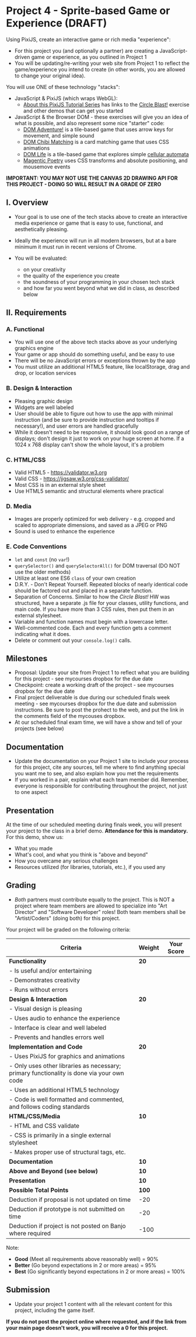 # Project 4 - Sprite-based Game or Experience (DRAFT)
Using PixiJS, create an interactive game or rich media "experience":

- For this project you (and optionally a partner) are creating a JavaScript-driven game or experience, as you outlined in Project 1
- You will be updating/re-writing your web site from Project 1 to reflect the game/experience you intend to create (in other words, you are allowed to change your original idea).

You will use ONE of these technology "stacks":
- JavaScript & PixiJS (which wraps WebGL): 
    -  [About this PixiJS Tutorial Series](https://github.com/tonethar/IGME-230-Master/blob/master/notes/pixi-js-0.md) has links to the [Circle Blast!](HW-circle-blast-1.md) exercise and other demos that can get you started
- JavaScript & the Browser DOM - these exercises will give you an idea of what is possible, and also represent some nice "starter" code:
    - [DOM Adventure!](https://github.com/tonethar/IGME-230-Master/blob/master/notes/HW-adventure.md) is a tile-based game that uses arrow keys for movement, and simple sound
    - [DOM Chibi Matching](https://github.com/tonethar/IGME-230-Master/blob/master/notes/HW-chibi-matching.md) is a card matching game that uses CSS animations
    - [DOM Life](https://github.com/tonethar/IGME-230-Master/blob/master/notes/HW-life.md) is a tile-based game that explores simple [cellular automata](https://en.wikipedia.org/wiki/Cellular_automaton)
    - [Magentic Poetry](https://github.com/tonethar/IGME-230-Master/blob/master/notes/HW-magnetic-poetry.md) uses CSS transforms and absolute positioning, and mousemove events

**IMPORTANT: YOU MAY NOT USE THE CANVAS 2D DRAWING API FOR THIS PROJECT - DOING SO WILL RESULT IN A GRADE OF ZERO**

## I. Overview
- Your goal is to use one of the tech stacks above to create an interactive media experience or game that is easy to use, functional, and aesthetically pleasing.

- Ideally the experience will run in all modern browsers, but at a bare minimum it must run in recent versions of Chrome.

- You will be evaluated:
    - on your creativity
    - the quality of the experience you create
    - the soundness of your programming in your chosen tech stack
    - and how far you went beyond what we did in class, as described below

## II. Requirements

### A. Functional
- You will use one of the above tech stacks above as your underlying graphics engine
- Your game or app should do something useful, and be easy to use
- There will be no JavaScript errors or exceptions thrown by the app
- You must utilize an additional HTML5 feature, like localStorage, drag and drop, or location services


### B. Design & Interaction
- Pleasing graphic design
- Widgets are well labeled
- User should be able to figure out how to use the app with minimal instruction (and be sure to provide instruction and tooltips if necessary!), and user errors are handled gracefully
- While it doesn't need to be responsive, it should look good on a range of displays; don't design it just to work on your huge screen at home. If a 1024 x 768 display can't show the whole layout, it's a problem

### C. HTML/CSS
- Valid HTML5 - https://validator.w3.org
- Valid CSS - https://jigsaw.w3.org/css-validator/
- Most CSS is in an external style sheet
- Use HTML5 semantic and structural elements where practical

### D. Media
- Images are properly optimized for web delivery - e.g. cropped and scaled to appropriate dimensions, and saved as a JPEG or PNG
- Sound is used to enhance the experience

### E. Code Conventions
- `let` and `const` (no `var`!)
- `querySelector()` and `querySelectorAll()` for DOM traversal (DO NOT use the older methods)
- Utilize at least one ES6 `class` of your own creation
- D.R.Y. - Don't Repeat Yourself. Repeated blocks of nearly identical code should be factored out and placed in a separate function.
- Separation of Concerns. Similar to how the *Circle Blast!* HW was structured, have a separate .js file for your classes, utility functions, and main code. If you have more than 3 CSS rules, then put them in an external stylesheet.
- Variable and function names must begin with a lowercase letter.
- Well-commented code. Each and every function gets a comment indicating what it does.
- Delete or comment out your `console.log()` calls.

## Milestones
- Proposal: Update your site from Project 1 to reflect what you are building for this project - see mycourses dropbox for the due date
- Checkpoint: create a working draft of the project - see mycourses dropbox for the due date
- Final project deliverable is due during our scheduled finals week meeting - see mycourses dropbox for the due date and submission instructions. Be sure to post the prohect to the web, and put the link in the comments field of the mycouses dropbox.
- At our scheduled final exam time, we will have a show and tell of your projects (see below)

## Documentation
- Update the documentation on your Project 1 site to include your process for this project, cite any sources, tell me where to find anything special you want me to see, and also explain how you met the requirements
- If you worked in a pair, explain what each team member did. Remember, everyone is responsible for contributing throughout the project, not just to one aspect

## Presentation
At the time of our scheduled meeting during finals week, you will present your project to the class in a brief demo. **Attendance for this is mandatory.** For this demo, show us:
- What you made
- What's cool, and what you think is "above and beyond"
- How you overcame any serious challenges
- Resources utilized (for libraries, tutorials, etc.), if you used any

## Grading
- *Both* partners must contribute equally to the project. This is NOT a project where team members are allowed to specialize into "Art Director" and "Software Developer" roles! Both team members shall be "Artist/Coders" (doing both) for this project.

Your project will be graded on the following criteria:

| Criteria | Weight | Your Score |
| -------- | ------ | ---------- |
| **Functionality** | **20** | |
|  - Is useful and/or entertaining | |
|  - Demonstrates creativity | |
|  - Runs without errors | |
| **Design & Interaction** | **20** | |
|  - Visual design is pleasing | |
|  - Uses audio to enhance the experience | |
|  - Interface is clear and well labeled | |
|  - Prevents and handles errors well | |
| **Implementation and Code** | **20** | |
|  - Uses PixiJS for graphics and animations | |
|  - Only uses other libraries as necessary; primary functionality is done via your own code | |
|  - Uses an additional HTML5 technology | |
|  - Code is well formatted and commented, and follows coding standards | |
| **HTML/CSS/Media**  | **10** | |
|  - HTML and CSS validate | |
|  - CSS is primarily in a single external stylesheet | |
|  - Makes proper use of structural tags, etc. | |
| **Documentation** | **10** | |
| **Above and Beyond (see below)** | **10** | |
| **Presentation** | **10** | |
| **Possible Total Points** | **100** | |
| Deduction if proposal is not updated on time | -20 | |
| Deduction if prototype is not submitted on time | -20 | |
| Deduction if project is not posted on Banjo where required | -100 | |

Note:
- **Good** (Meet all requirements above reasonably well) = 90%
- **Better** (Go beyond expectations in 2 or more areas) = 95%
- **Best** (Go significantly beyond expectations in 2 or more areas) = 100%

## Submission
- Update your project 1 content with all the relevant content for this project, including the game itself.

**If you do not post the project online where requested, and if the link from your main page doesn't work, you will receive a 0 for this project.**
